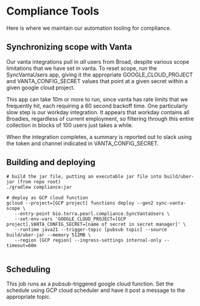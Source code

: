 # Compliance Tools

Here is where we maintain our automation tooling for compliance.

## Synchronizing scope with Vanta
Our vanta integrations pull in *all* users from Broad, despite various scope limitations that we have
set in vanta.  To reset scope, run the SyncVantaUsers app, giving it the appropriate GOOGLE_CLOUD_PROJECT
and VANTA_CONFIG_SECRET values that point at a given secret within a given google cloud project.

This app can take 10m or more to run, since vanta has rate limits that we frequently hit, each requiring
a 60 second backoff time.  One particularly slow step is our workday integration.  It appears that workday
contains all Broadies, regardless of current employment, so filtering through this entire collection in
blocks of 100 users just takes a while.

When the integration completes, a summary is reported out to slack using the token and channel
indicated in VANTA_CONFIG_SECRET.

## Building and deploying
```
# build the jar file, putting an executable jar file into build/uber-jar (from repo root)
./gradlew compliance:jar

# deploy as GCP cloud function
gcloud --project=[GCP project] functions deploy --gen2 sync-vanta-scope \
   --entry-point bio.terra.pearl.compliance.SyncVantaUsers \
   --set-env-vars 'GOOGLE_CLOUD_PROJECT=[GCP project],VANTA_CONFIG_SECRET=[name of secret in secret manager]' \ 
   --runtime java21 --trigger-topic [pubsub topic] --source build/uber-jar --memory 512MB \ 
   --region [GCP region] --ingress-settings internal-only --timeout=60m
   
   ```

## Scheduling

This job runs as a pubsub-triggered google cloud function.  Set the schedule using GCP cloud scheduler and
have it post a message to the appropriate topic.